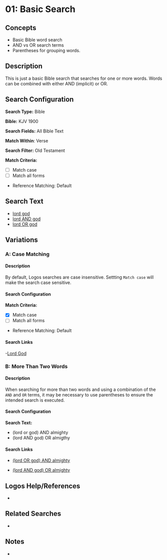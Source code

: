 # 01: Basic Search

## Concepts
- Basic Bible word search
- AND vs OR search terms
- Parentheses for grouping words.

## Description
This is just a basic Bible search that searches for one or more words. Words can be combined with either AND (implicit) or OR.

## Search Configuration

**Search Type:** Bible

**Bible:** KJV 1900

**Search Fields:** All Bible Text

**Match Within**: Verse

**Search Filter:** Old Testament

**Match Criteria:** 
- [ ] Match case
- [ ] Match all forms
- Reference Matching: Default

## Search Text

- [lord god](https://ref.ly/logos4/Search?kind=BibleSearch&q=lord+god&syntax=v2&documentlevel=verse&match=nostem&references=bible%2bkjv.1-17.10.3%0abible%2bkjv.18-39&in=raw%3aTop%7cDataType%3dbible%7cResourceType%3dtext.monograph.bible%7cResultLimit%3d1%7cTitle%3dTop%2520Bible%2520(KJV%25201900)&viewkind=passages)
- [lord AND god](https://ref.ly/logos4/Search?kind=BibleSearch&q=lord+AND+god&syntax=v2&documentlevel=verse&match=nostem&references=bible%2bkjv.1-17.10.3%0abible%2bkjv.18-39&in=raw%3aTop%7cDataType%3dbible%7cResourceType%3dtext.monograph.bible%7cResultLimit%3d1%7cTitle%3dTop%2520Bible%2520(KJV%25201900)&viewkind=passages)
- [lord OR god](https://ref.ly/logos4/Search?kind=BibleSearch&q=lord+OR+god&syntax=v2&documentlevel=verse&match=nostem&references=bible%2bkjv.1-17.10.3%0abible%2bkjv.18-39&in=raw%3aTop%7cDataType%3dbible%7cResourceType%3dtext.monograph.bible%7cResultLimit%3d1%7cTitle%3dTop%2520Bible%2520(KJV%25201900)&viewkind=passages)


## Variations

### A: Case Matching

#### Description

By default, Logos searches are case insensitive. Settting ```Match case``` will make the search case sensitive.

#### Search Configuration

**Match Criteria:** 
- [x] Match case
- [ ] Match all forms
- Reference Matching: Default

#### Search Links

-[Lord God](https://ref.ly/logos4/Search?kind=BibleSearch&q=Lord+God&syntax=v2&documentlevel=verse&match=case&references=bible%2bkjv.1-17.10.3%0abible%2bkjv.18-39&in=raw%3aTop%7cDataType%3dbible%7cResourceType%3dtext.monograph.bible%7cResultLimit%3d1%7cTitle%3dTop%2520Bible%2520(KJV%25201900)&viewkind=passages) 

### B: More Than Two Words

#### Description

When searching for more than two words and using a combination of the ```AND``` and ```OR``` terms, it may be necessary to use parentheses to ensure the intended search is executed.

#### Search Configuration

**Search Text:**

- (lord or god) AND almighty
- (lord AND god) OR almigthy

#### Search Links

- [(lord OR god) AND almighty](https://ref.ly/logos4/Search?kind=BibleSearch&q=(lord+OR+god)+AND+almighty&syntax=v2&documentlevel=verse&match=nostem&references=bible%2bkjv.1-17.10.3%0abible%2bkjv.18-39&in=raw%3aTop%7cDataType%3dbible%7cResourceType%3dtext.monograph.bible%7cResultLimit%3d1%7cTitle%3dTop%2520Bible%2520(KJV%25201900)&viewkind=passages)

- [(lord AND god) OR almighty](https://ref.ly/logos4/Search?kind=BibleSearch&q=(lord+AND+god)+OR+almighty&syntax=v2&documentlevel=verse&match=nostem&references=bible%2bkjv.1-17.10.3%0abible%2bkjv.18-39&in=raw%3aTop%7cDataType%3dbible%7cResourceType%3dtext.monograph.bible%7cResultLimit%3d1%7cTitle%3dTop%2520Bible%2520(KJV%25201900)&viewkind=passages)

## Logos Help/References
- 

## Related Searches
- 

## Notes

- 

